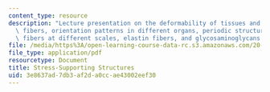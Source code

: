 ```yaml
---
content_type: resource
description: "Lecture presentation on the deformability of tissues and organs, collagen\
  \ fibers, orientation patterns in different organs, periodic structure of \r\ncrystalline\
  \ fibers at different scales, elastin fibers, and glycosaminoglycans (GAGs)."
file: /media/https%3A/open-learning-course-data-rc.s3.amazonaws.com/20-441j-biomaterials-tissue-interactions-fall-2009/3e8637ad7db3af2da0ccae43002eef30_MIT20_441JF09_lec05b_iy.pdf
file_type: application/pdf
resourcetype: Document
title: Stress-Supporting Structures
uid: 3e8637ad-7db3-af2d-a0cc-ae43002eef30
---
```

